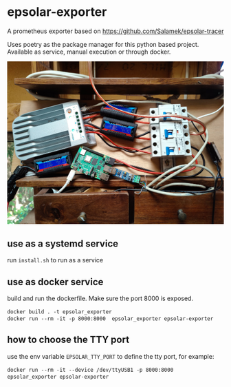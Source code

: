 # epsolar-exporter
A prometheus exporter based on https://github.com/Salamek/epsolar-tracer

Uses poetry as the package manager for this python based project.
Available as service, manual execution or through docker.

![Image of a raspberry PI connected to a epsolar tracer](setup.jpeg "Setup")

## use as a systemd service

run `install.sh` to run as a service

## use as docker service

build and run the dockerfile. Make sure the port 8000 is exposed.

```
docker build . -t epsolar_exporter
docker run --rm -it -p 8000:8000  epsolar_exporter epsolar-exporter
```

## how to choose the TTY port

use the env variable `EPSOLAR_TTY_PORT` to define the tty port, for example:

```
docker run --rm -it --device /dev/ttyUSB1 -p 8000:8000  epsolar_exporter epsolar-exporter
```
